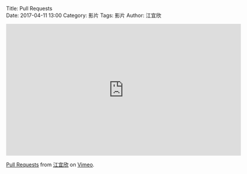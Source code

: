 Title: Pull Requests  
Date: 2017-04-11 13:00
Category: 影片
Tags: 影片
Author: 江宜欣
 
<iframe src="https://player.vimeo.com/video/214986343" width="640" height="361" frameborder="0" webkitallowfullscreen mozallowfullscreen allowfullscreen></iframe>
<p><a href="https://vimeo.com/214986343">Pull Requests</a> from <a href="https://vimeo.com/user58915616">江宜欣</a> on <a href="https://vimeo.com">Vimeo</a>.</p>
<section>   